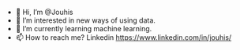 - 👋 Hi, I’m @Jouhis
- 👀 I’m interested in new ways of using data.
- 🌱 I’m currently learning machine learning.
- 📫 How to reach me? Linkedin https://www.linkedin.com/in/jouhis/
